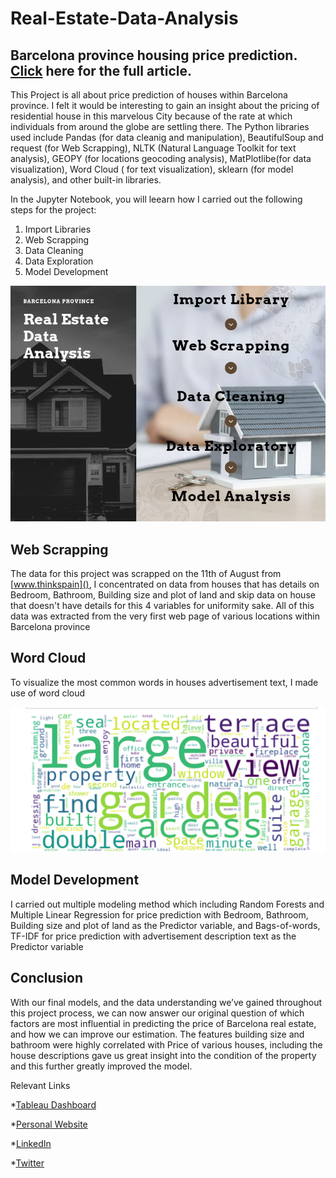 # Real-Estate-Data-Analysis
## Barcelona province housing price prediction. [Click](https://endurancejim.github.io/portfolio.html) here for the full article.

This Project is all about price prediction of houses within Barcelona province.
I felt it would be interesting to gain an insight about the pricing of residential 
house in this marvelous City because of the rate at which individuals from around the globe are settling there.
The Python libraries used include Pandas (for data cleanig and manipulation), BeautifulSoup and request (for Web Scrapping), NLTK (Natural Language Toolkit for text analysis), GEOPY (for locations geocoding analysis), MatPlotlibe(for data visualization), Word Cloud ( for text visualization), sklearn (for model analysis), and other built-in libraries.

In the Jupyter Notebook, you will leearn how I carried out the following steps for the project:

   1. Import Libraries
   2. Web Scrapping
   3. Data Cleaning
   4. Data Exploration
   5. Model Development

![alt text](Barcelona-flow-chat.jpg)

## Web Scrapping

The data for this project was scrapped on the 11th of August from [www.thinkspain](), I concentrated on data from houses that has details on Bedroom, Bathroom, Building size and plot of land and skip data on house that doesn't have details for this 4 variables for uniformity sake. All of this data was extracted from the very first web page of various locations within Barcelona province

## Word Cloud
To visualize the most common words in houses advertisement text, I made use of word cloud 


![alt text](w1.jpg)

## Model Development

I carried out multiple modeling method which including Random Forests and  Multiple Linear Regression for price prediction
with Bedroom, Bathroom, Building size and plot of land as the Predictor variable, and  Bags-of-words,  TF-IDF for price prediction with advertisement description text as the Predictor variable

## Conclusion

With our final models, and the data understanding we’ve gained throughout this project process, we can now answer our original question of which factors are most influential in predicting the price of Barcelona real estate, and how we can improve our estimation. The features building size and bathroom were highly correlated with Price of various houses, including the house descriptions gave us great insight into the condition of the property and this further greatly improved the model.

Relevant Links

*[Tableau Dashboard](#)

*[Personal Website](https://endurancejim.github.io/portfolio.html)

*[LinkedIn](https://www.linkedin.com/in/jimoh-endurance-949a0a231)

*[Twitter](https://mobile.twitter.com/eddygonero)


    
